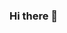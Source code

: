### Hi there 👋

<!--
**SivanJadhav/SivanJadhav** is a ✨ _special_ ✨ repository because its `README.md` (this file) appears on your GitHub profile.

Here are some ideas to get you started:

- 🔭 I’m currently working on improving my life and learning skills. One of them is Computer Science.
- 🌱 I’m currently learning C (from CS50) and HTML (from Bro Code).
- 👯 I’m looking to collaborate on beginner friendly projects in C and/or HTML.
- 🤔 I’m looking for help with nothing currently.
- 💬 Ask me about anything you wish.
- 📫 How to reach me: sivanjaadhav+gith@gmail.com
- 😄 Pronouns: He/Him
- ⚡ Fun fact: I am learning this from Harvard's CS50 Course.
-->
